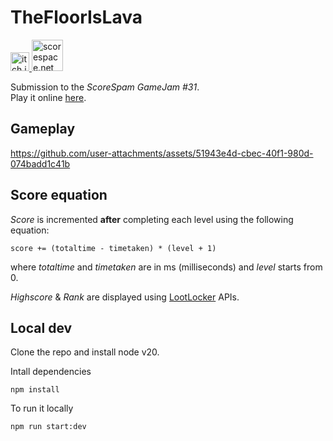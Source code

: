 # TheFloorIsLava

<a href="https://daviderisaliti.itch.io/quadrush">
  <img src="https://github.com/user-attachments/assets/259eb251-38ed-4a30-b65f-3e061338ab80" width="30px" alt="itch.io" />
</a>

<a href="https://itch.io/jam/scorejam31">
  <img src="https://scorespace.net/wp-content/uploads/2021/12/SS_LOGO_MAIN-mobile.png" width="50px" alt="scorespace.net" />
</a>
<br>

Submission to the _ScoreSpam GameJam #31_.<br>
Play it online [here](https://progetti-strani.github.io/TheFloorIsLava/).

## Gameplay

https://github.com/user-attachments/assets/51943e4d-cbec-40f1-980d-074badd1c41b

## Score equation

*Score* is incremented **after** completing each level using the following equation:
```
score += (totaltime - timetaken) * (level + 1)
```
where _totaltime_ and _timetaken_ are in ms (milliseconds) and _level_ starts from 0.

*Highscore* & *Rank* are displayed using [LootLocker](https://lootlocker.com/) APIs.

## Local dev

Clone the repo and install node v20.<br>

Intall dependencies
```
npm install
```

To run it locally
```
npm run start:dev
```
